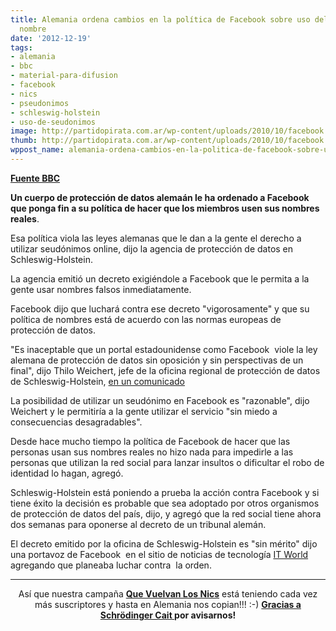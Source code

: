 ```yaml
---
title: Alemania ordena cambios en la política de Facebook sobre uso del verdadero
  nombre
date: '2012-12-19'
tags:
- alemania
- bbc
- material-para-difusion
- facebook
- nics
- pseudonimos
- schleswig-holstein
- uso-de-seudonimos
image: http://partidopirata.com.ar/wp-content/uploads/2010/10/facebook.jpg
thumb: http://partidopirata.com.ar/wp-content/uploads/2010/10/facebook.jpg
wppost_name: alemania-ordena-cambios-en-la-politica-de-facebook-sobre-uso-del-verdadero-nombre
---
```


<strong><a href="http://www.bbc.co.uk/news/technology-20766682" target="_blank">Fuente BBC</a></strong>

<strong>Un cuerpo de protección de datos alemaán le ha ordenado a Facebook que ponga fin a su política de hacer que los miembros usen sus nombres reales</strong>.

Esa política viola las leyes alemanas que le dan a la gente el derecho a utilizar seudónimos online, dijo la agencia de protección de datos en Schleswig-Holstein.

La agencia emitió un decreto exigiéndole a Facebook que le permita a la gente usar nombres falsos inmediatamente.

Facebook dijo que luchará contra ese decreto "vigorosamente" y que su política de nombres está de acuerdo con las normas europeas de protección de datos.

"Es inaceptable que un portal estadounidense como Facebook  viole la ley alemana de protección de datos sin oposición y sin perspectivas de un final", dijo Thilo Weichert, jefe de la oficina regional de protección de datos de Schleswig-Holstein, <a href="https://www.datenschutzzentrum.de/presse/20121217-facebook-real-names.htm">en un comunicado </a>

La posibilidad de utilizar un seudónimo en Facebook es "razonable", dijo Weichert y le permitiría a la gente utilizar el servicio "sin miedo a consecuencias desagradables".

Desde hace mucho tiempo la política de Facebook de hacer que las personas usan sus nombres reales no hizo nada para impedirle a las personas que utilizan la red social para lanzar insultos o dificultar el robo de identidad lo hagan, agregó.

Schleswig-Holstein está poniendo a prueba la acción contra Facebook y si tiene éxito la decisión es probable que sea adoptado por otros organismos de protección de datos del país, dijo, y agregó que la red social tiene ahora dos semanas para oponerse al decreto de un tribunal alemán.

El decreto emitido por la oficina de Schleswig-Holstein es "sin mérito" dijo una portavoz de Facebook  en el sitio de noticias de tecnología <a href="http://www.itworld.com/security/328387/german-privacy-regulator-orders-facebook-end-its-real-name-policy">IT World</a> agregando que planeaba luchar contra  la orden.

<hr />
<p style="text-align: center;">Así que nuestra campaña <strong><a href="http://nicks.partidopirata.com.ar/">Que Vuelvan Los Nics</a></strong> está teniendo cada vez más suscriptores y hasta en Alemania nos copian!!! :-)
<strong><a href="https://twitter.com/stimpyjaycat" target="_blank">Gracias a Schrödinger Cait </a> por avisarnos!</strong></p>
